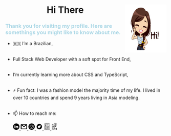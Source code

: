 
<h1 align= "center">Hi There <img align="right" width="130" height="150" src="assets/images/26cd609483e5dd157bf4dbe279ad6fbe.gif"/></h1>
 
<h3 style="color:lightBlue">Thank you for visiting my profile. Here are somethings you might like to know about me.</h3>

- 🇧🇷 I’m a Brazilian,
  <br><br>
- Full Stack Web Developer with a soft spot for Front End,
  <br><br>
- I’m currently learning more about CSS and TypeScript,
  <br><br>
- ⚡ Fun fact: I was a fashion model the majority time of my life. I lived in over 10 countries and spend 9 years living in Asia modeling.
  <br><br>

- 📫 How to reach me:
  <br>
  <br>
  <a href= "https://www.linkedin.com/in/cha-alexander" target="_blank"><img  width="20" height="20"   src="assets/images/linkedin copy 2.png" alt="LinkedIn"/>
  </a>
  <a href= "mailto:charlennep@gmail.com" target="_blank"><img  width="20" height="20" src="assets/images/gmail.png" alt="email"/>
  </a>
  <a href= "https://www.instagram.com/chaporangaba/" target="_blank"><img  width="20" height="20" src="assets/images/instagram-sketched.png" alt="Instagram"/>
  </a>
  <a href= "https://twitter.com/chaporangaba" target="_blank"><img  width="20" height="20" src="assets/images/twitter.png" alt="Twitter"/>
  </a>
  <a href= "assets/Cha Alexander Resume.pdf" target="_blank"><img  width="20" height="20" src="assets/images/cv.png" alt="Resume"/>
  </a>
  <a href= "https://chaalexander.github.io/" target="_blank"><img  width="20" height="20" src="assets/images/classroom.png" alt="Portfolio"/>
  </a>
